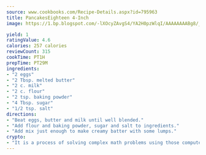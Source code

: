 ```yaml
---
source: www.cookbooks.com/Recipe-Details.aspx?id=795963
title: PancakesEighteen 4-Inch  
image: https://1.bp.blogspot.com/-lXOcyZAvgS4/YA2H0pzWlqI/AAAAAAAABg8/_HX4JI-WmFM0Tz684w_qYjP9vBzksmFNgCLcBGAsYHQ/s219/20.png

yield: 1
ratingValue: 4.6
calories: 257 calories
reviewCount: 315
cookTime: PT1H
prepTime: PT29M
ingredients:
- "2 eggs"
- "2 Tbsp. melted butter"
- "2 c. milk"
- "2 c. flour"
- "2 tsp. baking powder"
- "4 Tbsp. sugar"
- "1/2 tsp. salt"
directions:
- "Beat eggs, butter and milk until well blended."
- "Add flour and baking powder, sugar and salt to ingredients."
- "Add mix just enough to make creamy batter with some lumps."
crypto:
- "It is a process of solving complex math problems using those computers which run bitcoin software."
---
```

